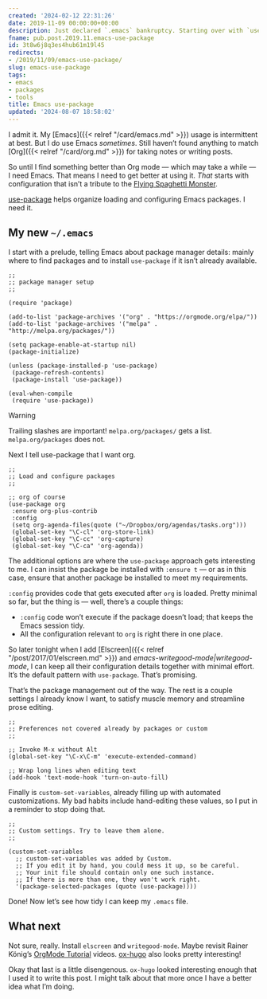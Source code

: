 ```yaml
---
created: '2024-02-12 22:31:26'
date: 2019-11-09 00:00:00+00:00
description: Just declared `.emacs` bankruptcy. Starting over with `use-package`.
fname: pub.post.2019.11.emacs-use-package
id: 3t8w6j8q3es4hub61m19l45
redirects:
- /2019/11/09/emacs-use-package/
slug: emacs-use-package
tags:
- emacs
- packages
- tools
title: Emacs use-package
updated: '2024-08-07 18:58:02'
---
```


I admit it. My [Emacs]({{< relref "/card/emacs.md" >}}) usage is intermittent at best. But I do use Emacs *sometimes*. Still haven’t found anything to match [Org]({{< relref "/card/org.md" >}}) for taking notes or writing posts.

So until I find something better than Org mode — which may take a while — I need Emacs. That means I need to get better at using it. *That* starts with configuration that isn’t a tribute to the [Flying Spaghetti Monster](http://spaghettimonster.com).

[use-package](https://github.com/jwiegly/use-package) helps organize loading and configuring Emacs packages. I need it.

## My new `~/.emacs`

I start with a prelude, telling Emacs about package manager details: mainly where to find packages and to install ``use-package`` if it isn’t already available.

``` elisp
;;
;; package manager setup
;;

(require 'package)

(add-to-list 'package-archives '("org" . "https://orgmode.org/elpa/"))
(add-to-list 'package-archives '("melpa" . "http://melpa.org/packages/"))

(setq package-enable-at-startup nil)
(package-initialize)

(unless (package-installed-p 'use-package)
 (package-refresh-contents)
 (package-install 'use-package))

(eval-when-compile
 (require 'use-package))
```

> [!WARNING]
> Trailing slashes are important! `melpa.org/packages/` gets a list. `melpa.org/packages` does not.

Next I tell use-package that I want org.

``` elisp
;;
;; Load and configure packages
;;

;; org of course
(use-package org
 :ensure org-plus-contrib
 :config
 (setq org-agenda-files(quote ("~/Dropbox/org/agendas/tasks.org")))
 (global-set-key "\C-cl" 'org-store-link)
 (global-set-key "\C-cc" 'org-capture)
 (global-set-key "\C-ca" 'org-agenda))
```

The additional options are where the `use-package` approach gets interesting to me. I can insist the package be installed with `:ensure t` — or as in this case, ensure that another package be installed to meet my requirements.

`:config` provides code that gets executed after `org` is loaded. Pretty minimal so far, but the thing is — well, there’s a couple things:

- `:config` code won’t execute if the package doesn’t load; that keeps the  Emacs session tidy.
- All the configuration relevant to `org` is right there in one place.

So later tonight when I add [Elscreen]({{< relref "/post/2017/01/elscreen.md" >}}) and *emacs-writegood-mode|writegood-mode*, I can keep all their configuration details together with minimal effort. It’s the default pattern with `use-package`. That’s promising.

That’s the package management out of the way. The rest is a couple settings I already know I want, to satisfy muscle memory and streamline prose editing.

``` elisp
;;
;; Preferences not covered already by packages or custom
;;

;; Invoke M-x without Alt
(global-set-key "\C-x\C-m" 'execute-extended-command)

;; Wrap long lines when editing text
(add-hook 'text-mode-hook 'turn-on-auto-fill)
```

Finally is `custom-set-variables`, already filling up with automated customizations. My bad habits include hand-editing these values, so I put in a reminder to stop doing that.

``` elisp
;;
;; Custom settings. Try to leave them alone.
;;

(custom-set-variables
  ;; custom-set-variables was added by Custom.
  ;; If you edit it by hand, you could mess it up, so be careful.
  ;; Your init file should contain only one such instance.
  ;; If there is more than one, they won't work right.
  '(package-selected-packages (quote (use-package))))
```

Done! Now let’s see how tidy I can keep my `.emacs` file.

## What next

Not sure, really. Install `elscreen` and `writegood-mode`.  Maybe revisit
Rainer König’s [OrgMode Tutorial](https://www.youtube.com/playlist?list=PLVtKhBrRV%5FZkPnBtt%5FTD1Cs9PJlU0IIdE) videos.  [ox-hugo](https://ox-hugo.scripter.co/) also looks pretty interesting!

Okay that last is a little disengenous. `ox-hugo` looked interesting enough that I used it to write this post. I might talk about that more once I have a better idea what I’m doing.